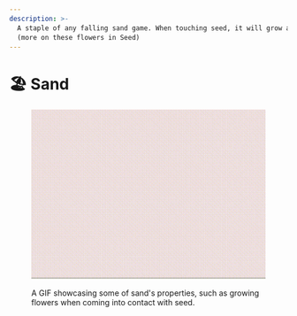 ```yaml
---
description: >-
  A staple of any falling sand game. When touching seed, it will grow a flower
  (more on these flowers in Seed)
---
```


# 🏖 Sand



<figure><img src="../.gitbook/assets/sand (1).gif" alt=""><figcaption><p>A GIF showcasing some of sand's properties, such as growing flowers when coming into contact with seed.</p></figcaption></figure>
